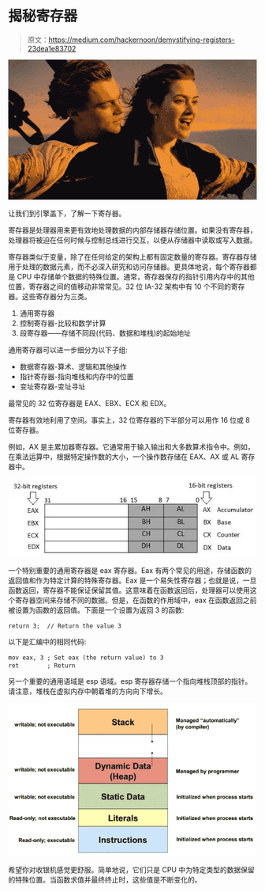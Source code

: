 # 揭秘寄存器

> 原文：<https://medium.com/hackernoon/demystifying-registers-23dea1e83702>

![](img/f402a941f19f9e0ff19c8ca82d4bd316.png)

让我们到引擎盖下，了解一下寄存器。

寄存器是处理器用来更有效地处理数据的内部存储器存储位置。如果没有寄存器，处理器将被迫在任何时候与控制总线进行交互，以便从存储器中读取或写入数据。

寄存器类似于变量，除了在任何给定的架构上都有固定数量的寄存器。寄存器存储用于处理的数据元素，而不必深入研究和访问存储器。更具体地说，每个寄存器都是 CPU 中存储单个数据的特殊位置。通常，寄存器保存的指针引用内存中的其他位置，寄存器之间的值移动非常常见。32 位 IA-32 架构中有 10 个不同的寄存器。这些寄存器分为三类。

1.  通用寄存器
2.  控制寄存器-比较和数学计算
3.  段寄存器——存储不同段(代码、数据和堆栈)的起始地址

通用寄存器可以进一步细分为以下子组:

*   数据寄存器-算术、逻辑和其他操作
*   指针寄存器-指向堆栈和内存中的位置
*   变址寄存器-变址寻址

最常见的 32 位寄存器是 EAX、EBX、ECX 和 EDX。

寄存器有效地利用了空间。事实上，32 位寄存器的下半部分可以用作 16 位或 8 位寄存器。

例如，AX 是主累加器寄存器。它通常用于输入输出和大多数算术指令中。例如，在乘法运算中，根据特定操作数的大小，一个操作数存储在 EAX、AX 或 AL 寄存器中。

![](img/9beda4c72bd6f52c88e8f1ee9d974104.png)

一个特别重要的通用寄存器是 eax 寄存器。Eax 有两个常见的用途，存储函数的返回值和作为特定计算的特殊寄存器。Eax 是一个易失性寄存器；也就是说，一旦函数返回，寄存器不能保证保留其值。这意味着在函数返回后，处理器可以使用这个寄存器空间来存储不同的数据。但是，在函数的作用域中，eax 在函数返回之前被设置为函数的返回值。下面是一个设置为返回 3 的函数:

```
return 3;  // Return the value 3
```

以下是汇编中的相同代码:

```
mov eax, 3 ; Set eax (the return value) to 3
ret        ; Return
```

另一个重要的通用语域是 esp 语域。esp 寄存器存储一个指向堆栈顶部的指针。请注意，堆栈在虚拟内存中朝着堆的方向向下增长。

![](img/a7571c1b4c62f1c0ad5617ccded6f2e7.png)

希望你对收银机感觉更舒服。简单地说，它们只是 CPU 中为特定类型的数据保留的特殊位置。当函数求值并最终终止时，这些值是不断变化的。